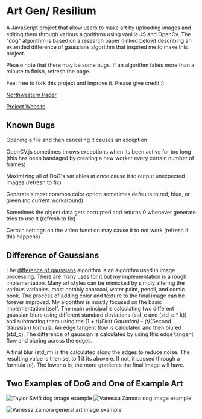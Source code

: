# Art Gen/ Resilium

A JavaScript project that allow users to make art by uploading images and editing them
through various algorithms using vanilla JS and OpenCv. The "dog" algorithm is based on a research paper (linked below)
describing an extended difference of gaussians algorithm that inspired me to make this project.

Please note that there may be some bugs. If an algorithm takes more than a minute to finish, refresh the page.

Feel free to fork this project and improve it. Please give credit :)

[Northwestern Paper](https://users.cs.northwestern.edu/~sco590/winnemoeller-cag2012.pdf)

[Project Website](https://edrickgro.github.io/ArtGen/)

## Known Bugs

Opening a file and then canceling it causes an exception

OpenCV.js sometimes throws exceptions when its been active for too long (this has been bandaged by creating a new worker every
certain number of frames)

Maximizing all of DoG's variables at once cause it to output unexpected images (refresh to fix)

Generate's most common color option sometimes defaults to red, blue, or green (no current workaround)

Sometimes the object data gets corrupted and returns 0 whenever generate tries to use it (refresh to fix)

Certain settings on the video function may cause it to not work (refresh if this happens)

## Difference of Gaussians
The [difference of gaussians](https://en.wikipedia.org/wiki/Difference_of_Gaussians") algorithm is an algorithm used in image processing. There
are many uses for it but my implementation is a rough implementation. Many art styles
can be mimicked by simply altering the various variables, most notably charcoal, water paint, pencil, and comic book. The process of adding color and texture to
the final image can be forever improved. My algorithm is mostly focused on the basic implementation itself. The main principal is calculating two different gaussian
blurs using different standard deviations (std_e and (std_e * k)) and subtracting them using the (1 + t)*(First Gaussian) - (t)*(Second Gaussian) formula. An edge tangent
flow is calculated and then blured (std_c). The difference of gaussian is calculated by using this edge tangent flow and bluring across the edges. 


A final blur (std_m) is the calculated along the edges to reduce noise. 
The resulting value is then set to 1 if its above e. If not, it passed through a formula (o). The lower o is, the more gradients the final image will have.

## Two Examples of DoG and One of Example Art

![Taylor Swift dog image example](tswiftdog.png)
![Vanessa Zamora dog image example](vanessadog.png)

![Vanessa Zamora general art image example](vanessasim.png)






